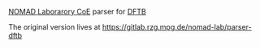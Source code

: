 [NOMAD Laborarory CoE](http://nomad-coe.eu/) parser for [DFTB](http://www.dftb.org/)

The original version lives at
    https://gitlab.rzg.mpg.de/nomad-lab/parser-dftb
